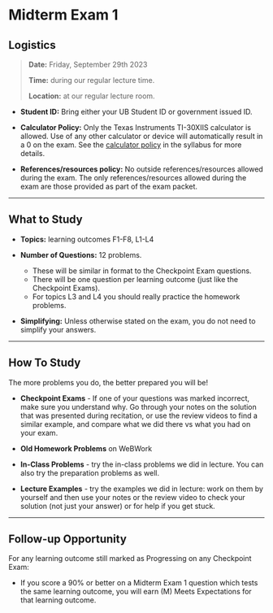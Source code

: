 Midterm Exam 1
============================


## Logistics

> **Date:** Friday, September 29th 2023
>
> **Time:** during our regular lecture time.
>
> **Location:** at our regular lecture room.

- **Student ID:** Bring either your UB Student ID or government issued ID.

 - **Calculator Policy:** Only the Texas Instruments TI-30XIIS calculator is allowed. Use of any other calculator or device will automatically result in a 0 on the exam. See the [calculator policy](https://info-131.bluetangent.org/start/syllabus#calculator-and-resource-policy) in the syllabus for more details.

- **References/resources policy:** No outside references/resources allowed during the exam.  The only references/resources allowed during the exam are those provided as part of the exam packet. 


---


## What to Study

- **Topics:** learning outcomes F1-F8, L1-L4

- **Number of Questions:** 12 problems.
    - These will be similar in format to the Checkpoint Exam questions.
    - There will be one question per learning outcome (just like the Checkpoint Exams).
    - For topics L3 and L4 you should really practice the homework problems.

- **Simplifying:** Unless otherwise stated on the exam, you do not need to simplify your answers.


---

## How To Study

The more problems you do, the better prepared you will be!

- **Checkpoint Exams** - If one of your questions was marked incorrect, make sure you understand why. Go through your notes on the solution that was presented during recitation, or use the review videos to find a similar example, and compare what we did there vs what you had on your exam.

- **Old Homework Problems** on WeBWork

- **In-Class Problems** - try the in-class problems we did in lecture. You can also try the preparation problems as well.

- **Lecture Examples** - try the examples we did in lecture: work on them by yourself and then use your notes or the review video to check your solution (not just your answer) or for help if you get stuck. 


---

## Follow-up Opportunity

For any learning outcome still marked as Progressing on any Checkpoint Exam:

- If you score a 90% or better on a Midterm Exam 1 question which tests the same learning outcome, you will earn (M) Meets Expectations for that learning outcome. 










